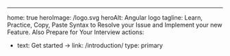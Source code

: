 ---
home: true
heroImage: /logo.svg
heroAlt: Angular logo
tagline:  Learn, Practice, Copy, Paste Syntax to Resolve your Issue and Implement your new Feature. Also Prepare for Your Interview
actions: 
  - text: Get started →
    link: /introduction/
    type: primary
